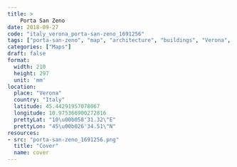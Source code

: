 ```yaml
---
title: > 
    Porta San Zeno
date: 2018-09-27
code: "italy_verona_porta-san-zeno_1691256"
tags: ["porta-san-zeno", "map", "architecture", "buildings", "Verona", "Italy"]
categories: ["Maps"]
draft: false
format:
  width: 210
  height: 297
  unit: 'mm'
location:
  place: "Verona"
  country: "Italy"
  latitude: 45.44291957078067
  longitude: 10.975366900272816
  prettyLat: "10\u00b058'31.32\"E"
  prettyLon: "45\u00b026'34.51\"N"
resources:
- src: "porta-san-zeno_1691256.png"
  title: "Cover"
  name: cover
---
```

